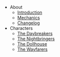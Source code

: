   - About
      - [Introduction](README.md)  
      - [Mechanics](mechanics.md)
      - [Changelog](CHANGELOG.md)
  - Characters
      - [The Daybreakers](the-daybreakers.md)
      - [The Nightbringers](the-nightbringers.md)
      - [The Dollhouse](the-dollhouse.md)
      - [The Wayfarers](the-wayfarers.md)
